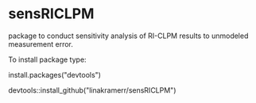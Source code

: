 # sensRICLPM
package to conduct sensitivity analysis of RI-CLPM results to unmodeled measurement error.

To install package type: 

install.packages("devtools")

devtools::install_github("linakramerr/sensRICLPM")
